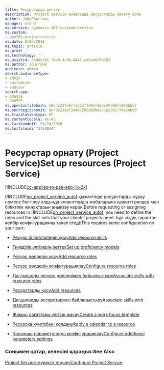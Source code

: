 ```yaml
---
title: Ресурстарды реттеу
description: Project Service жүйесінде ресурстарды орнату жолы
author: JohnPBurrows
manager: kfend
ms.service: dynamics-365-customerservice
ms.custom:
- dyn365-projectservice
ms.date: 8/03/2018
ms.topic: article
ms.prod: ''
ms.technology: ''
ms.assetid: 5480d281-f4b0-4cdb-8445-e40ad0f9b765
ms.author: jburrows
audience: Admin
search.audienceType:
- admin
- customizer
- enduser
search.app:
- D365CE
- D365PS
ms.openlocfilehash: b8adc23fe8cfa57affd9efd5be40a06fc686bbb7
ms.sourcegitcommit: 8c786230ef2a497280885b827162561776e2eb00
ms.translationtype: HT
ms.contentlocale: kk-KZ
ms.lasthandoff: 03/24/2020
ms.locfileid: "3753034"
---
```

# <a name="set-up-resources-project-service"></a><span data-ttu-id="b658c-103">Ресурстар орнату (Project Service)</span><span class="sxs-lookup"><span data-stu-id="b658c-103">Set up resources (Project Service)</span></span>

[!INCLUDE[cc-applies-to-psa-app-1x-2x](../includes/cc-applies-to-psa-app-1x-2x.md)]

<span data-ttu-id="b658c-104">[!INCLUDE[pn_project_service_auto](../includes/pn-project-service-auto.md)] қызметінде ресурстарды сұрау немесе белгілеу алдында клиенттердің жобаларына қажетті рөлдер мен біліктілік жинақтарын анықтау керек.</span><span class="sxs-lookup"><span data-stu-id="b658c-104">Before requesting or assigning resources in [!INCLUDE[pn_project_service_auto](../includes/pn-project-service-auto.md)], you need to define the roles and the skill sets that your clients’ projects need.</span></span> <span data-ttu-id="b658c-105">Бұл сіздің тараптан кейбір конфигурацияны талап етеді:</span><span class="sxs-lookup"><span data-stu-id="b658c-105">This requires some configuration on your part:</span></span>  
  
-   [<span data-ttu-id="b658c-106">Ресурс біліктіліктерін қосу</span><span class="sxs-lookup"><span data-stu-id="b658c-106">Add resource skills</span></span>](../project-service/add-resource-skills.md)  
  
-   [<span data-ttu-id="b658c-107">Тиімділік үлгілерін реттеу</span><span class="sxs-lookup"><span data-stu-id="b658c-107">Set up proficiency models</span></span>](../project-service/set-up-proficiency-models.md)  
  
-   [<span data-ttu-id="b658c-108">Ресурс рөлдерін қосу</span><span class="sxs-lookup"><span data-stu-id="b658c-108">Add resource roles</span></span>](../project-service/add-resource-roles.md)  
  
-   [<span data-ttu-id="b658c-109">Ресурс рөлдерін конфигурациялау</span><span class="sxs-lookup"><span data-stu-id="b658c-109">Configure resource roles</span></span>](../project-service/configure-resource-roles.md)  
  
-   [<span data-ttu-id="b658c-110">Дағдыларды ресурс рөлдерімен байланыстыру</span><span class="sxs-lookup"><span data-stu-id="b658c-110">Associate skills with resource roles</span></span>](../project-service/associate-skills-with-resource-roles.md)  
  
-   [<span data-ttu-id="b658c-111">Ресурстарды қосу</span><span class="sxs-lookup"><span data-stu-id="b658c-111">Add resources</span></span>](../project-service/add-resources.md)  
  
-   [<span data-ttu-id="b658c-112">Дағдыларды ресурстармен байланыстыру</span><span class="sxs-lookup"><span data-stu-id="b658c-112">Associate skills with resources</span></span>](../project-service/associate-skills-with-resources.md)  
  
-   [<span data-ttu-id="b658c-113">Жұмыс сағаттары үлгісін жасау</span><span class="sxs-lookup"><span data-stu-id="b658c-113">Create a work hours template</span></span>](../project-service/create-work-hours-template.md)  
  
-   [<span data-ttu-id="b658c-114">Ресурсқа күнтізбені қолдану</span><span class="sxs-lookup"><span data-stu-id="b658c-114">Apply a calendar to a resource</span></span>](../project-service/apply-calendar-resource.md)  
  
-   [<span data-ttu-id="b658c-115">Қосымша параметрлерді конфигурациялау</span><span class="sxs-lookup"><span data-stu-id="b658c-115">Configure additional parameters settings</span></span>](../project-service/configure-additional-parameters-settings.md)  
  
### <a name="see-also"></a><span data-ttu-id="b658c-116">Сонымен қатар, келесіні қараңыз:</span><span class="sxs-lookup"><span data-stu-id="b658c-116">See Also</span></span>  
 [<span data-ttu-id="b658c-117">Project Service жүйесін теңшеу</span><span class="sxs-lookup"><span data-stu-id="b658c-117">Configure Project Service</span></span>](../project-service/configure.md)
